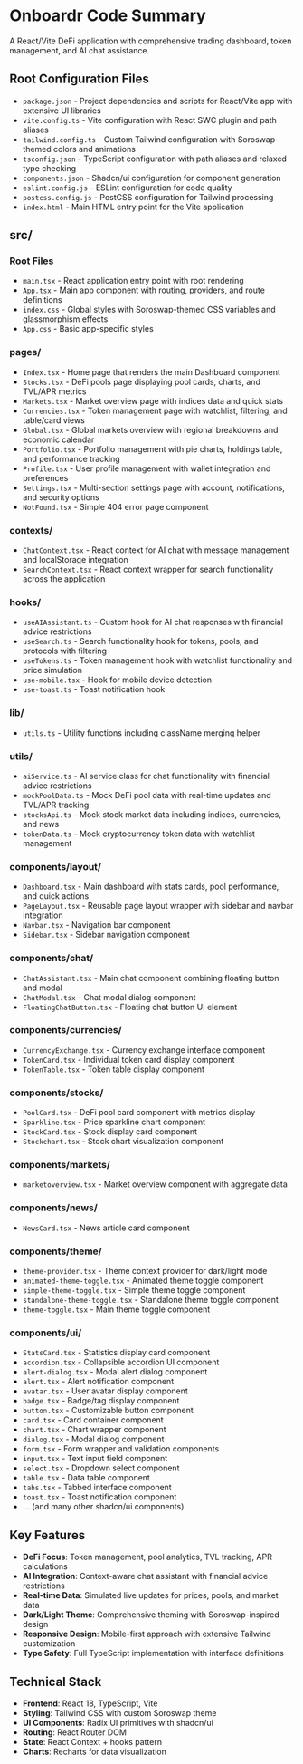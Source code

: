 # Onboardr Code Summary

A React/Vite DeFi application with comprehensive trading dashboard, token management, and AI chat assistance.

## Root Configuration Files

- `package.json` - Project dependencies and scripts for React/Vite app with extensive UI libraries
- `vite.config.ts` - Vite configuration with React SWC plugin and path aliases
- `tailwind.config.ts` - Custom Tailwind configuration with Soroswap-themed colors and animations
- `tsconfig.json` - TypeScript configuration with path aliases and relaxed type checking
- `components.json` - Shadcn/ui configuration for component generation
- `eslint.config.js` - ESLint configuration for code quality
- `postcss.config.js` - PostCSS configuration for Tailwind processing
- `index.html` - Main HTML entry point for the Vite application

## src/

### Root Files
- `main.tsx` - React application entry point with root rendering
- `App.tsx` - Main app component with routing, providers, and route definitions
- `index.css` - Global styles with Soroswap-themed CSS variables and glassmorphism effects
- `App.css` - Basic app-specific styles

### pages/
- `Index.tsx` - Home page that renders the main Dashboard component
- `Stocks.tsx` - DeFi pools page displaying pool cards, charts, and TVL/APR metrics
- `Markets.tsx` - Market overview page with indices data and quick stats
- `Currencies.tsx` - Token management page with watchlist, filtering, and table/card views
- `Global.tsx` - Global markets overview with regional breakdowns and economic calendar
- `Portfolio.tsx` - Portfolio management with pie charts, holdings table, and performance tracking
- `Profile.tsx` - User profile management with wallet integration and preferences
- `Settings.tsx` - Multi-section settings page with account, notifications, and security options
- `NotFound.tsx` - Simple 404 error page component

### contexts/
- `ChatContext.tsx` - React context for AI chat with message management and localStorage integration
- `SearchContext.tsx` - React context wrapper for search functionality across the application

### hooks/
- `useAIAssistant.ts` - Custom hook for AI chat responses with financial advice restrictions
- `useSearch.ts` - Search functionality hook for tokens, pools, and protocols with filtering
- `useTokens.ts` - Token management hook with watchlist functionality and price simulation
- `use-mobile.tsx` - Hook for mobile device detection
- `use-toast.ts` - Toast notification hook

### lib/
- `utils.ts` - Utility functions including className merging helper

### utils/
- `aiService.ts` - AI service class for chat functionality with financial advice restrictions
- `mockPoolData.ts` - Mock DeFi pool data with real-time updates and TVL/APR tracking
- `stocksApi.ts` - Mock stock market data including indices, currencies, and news
- `tokenData.ts` - Mock cryptocurrency token data with watchlist management

### components/layout/
- `Dashboard.tsx` - Main dashboard with stats cards, pool performance, and quick actions
- `PageLayout.tsx` - Reusable page layout wrapper with sidebar and navbar integration
- `Navbar.tsx` - Navigation bar component
- `Sidebar.tsx` - Sidebar navigation component

### components/chat/
- `ChatAssistant.tsx` - Main chat component combining floating button and modal
- `ChatModal.tsx` - Chat modal dialog component
- `FloatingChatButton.tsx` - Floating chat button UI element

### components/currencies/
- `CurrencyExchange.tsx` - Currency exchange interface component
- `TokenCard.tsx` - Individual token card display component
- `TokenTable.tsx` - Token table display component

### components/stocks/
- `PoolCard.tsx` - DeFi pool card component with metrics display
- `Sparkline.tsx` - Price sparkline chart component
- `StockCard.tsx` - Stock display card component
- `Stockchart.tsx` - Stock chart visualization component

### components/markets/
- `marketoverview.tsx` - Market overview component with aggregate data

### components/news/
- `NewsCard.tsx` - News article card component

### components/theme/
- `theme-provider.tsx` - Theme context provider for dark/light mode
- `animated-theme-toggle.tsx` - Animated theme toggle component
- `simple-theme-toggle.tsx` - Simple theme toggle component
- `standalone-theme-toggle.tsx` - Standalone theme toggle component
- `theme-toggle.tsx` - Main theme toggle component

### components/ui/
- `StatsCard.tsx` - Statistics display card component
- `accordion.tsx` - Collapsible accordion UI component
- `alert-dialog.tsx` - Modal alert dialog component
- `alert.tsx` - Alert notification component
- `avatar.tsx` - User avatar display component
- `badge.tsx` - Badge/tag display component
- `button.tsx` - Customizable button component
- `card.tsx` - Card container component
- `chart.tsx` - Chart wrapper component
- `dialog.tsx` - Modal dialog component
- `form.tsx` - Form wrapper and validation components
- `input.tsx` - Text input field component
- `select.tsx` - Dropdown select component
- `table.tsx` - Data table component
- `tabs.tsx` - Tabbed interface component
- `toast.tsx` - Toast notification component
- ... (and many other shadcn/ui components)

## Key Features

- **DeFi Focus**: Token management, pool analytics, TVL tracking, APR calculations
- **AI Integration**: Context-aware chat assistant with financial advice restrictions  
- **Real-time Data**: Simulated live updates for prices, pools, and market data
- **Dark/Light Theme**: Comprehensive theming with Soroswap-inspired design
- **Responsive Design**: Mobile-first approach with extensive Tailwind customization
- **Type Safety**: Full TypeScript implementation with interface definitions

## Technical Stack

- **Frontend**: React 18, TypeScript, Vite
- **Styling**: Tailwind CSS with custom Soroswap theme
- **UI Components**: Radix UI primitives with shadcn/ui
- **Routing**: React Router DOM
- **State**: React Context + hooks pattern
- **Charts**: Recharts for data visualization